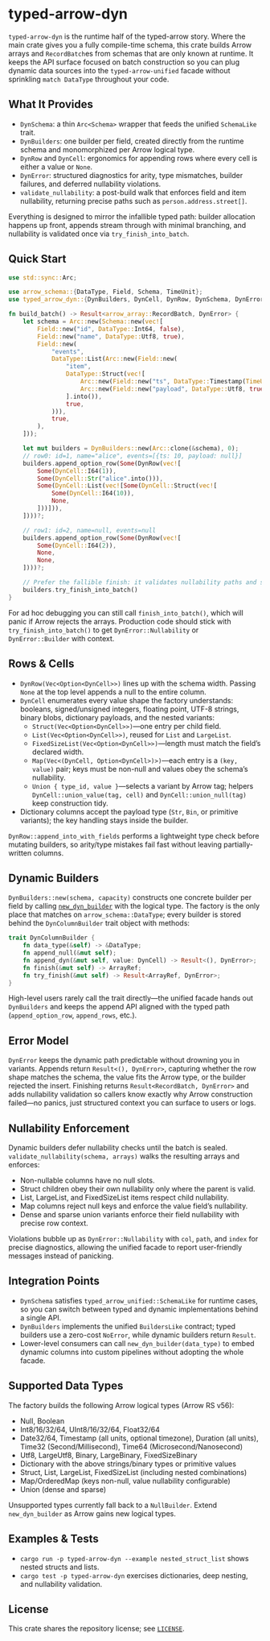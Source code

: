 # typed-arrow-dyn

`typed-arrow-dyn` is the runtime half of the typed-arrow story. Where the main crate gives you a fully compile-time schema, this crate builds Arrow arrays and `RecordBatch`es from schemas that are only known at runtime. It keeps the API surface focused on batch construction so you can plug dynamic data sources into the `typed-arrow-unified` facade without sprinkling `match DataType` throughout your code.

## What It Provides
- `DynSchema`: a thin `Arc<Schema>` wrapper that feeds the unified `SchemaLike` trait.
- `DynBuilders`: one builder per field, created directly from the runtime schema and monomorphized per Arrow logical type.
- `DynRow` and `DynCell`: ergonomics for appending rows where every cell is either a value or `None`.
- `DynError`: structured diagnostics for arity, type mismatches, builder failures, and deferred nullability violations.
- `validate_nullability`: a post-build walk that enforces field and item nullability, returning precise paths such as `person.address.street[]`.

Everything is designed to mirror the infallible typed path: builder allocation happens up front, appends stream through with minimal branching, and nullability is validated once via `try_finish_into_batch`.

## Quick Start

```rust
use std::sync::Arc;

use arrow_schema::{DataType, Field, Schema, TimeUnit};
use typed_arrow_dyn::{DynBuilders, DynCell, DynRow, DynSchema, DynError};

fn build_batch() -> Result<arrow_array::RecordBatch, DynError> {
    let schema = Arc::new(Schema::new(vec![
        Field::new("id", DataType::Int64, false),
        Field::new("name", DataType::Utf8, true),
        Field::new(
            "events",
            DataType::List(Arc::new(Field::new(
                "item",
                DataType::Struct(vec![
                    Arc::new(Field::new("ts", DataType::Timestamp(TimeUnit::Millisecond, None), false)),
                    Arc::new(Field::new("payload", DataType::Utf8, true)),
                ].into()),
                true,
            ))),
            true,
        ),
    ]));

    let mut builders = DynBuilders::new(Arc::clone(&schema), 0);
    // row0: id=1, name="alice", events=[{ts: 10, payload: null}]
    builders.append_option_row(Some(DynRow(vec![
        Some(DynCell::I64(1)),
        Some(DynCell::Str("alice".into())),
        Some(DynCell::List(vec![Some(DynCell::Struct(vec![
            Some(DynCell::I64(10)),
            None,
        ]))])),
    ])))?;

    // row1: id=2, name=null, events=null
    builders.append_option_row(Some(DynRow(vec![
        Some(DynCell::I64(2)),
        None,
        None,
    ])))?;

    // Prefer the fallible finish: it validates nullability paths and surfaces Arrow errors.
    builders.try_finish_into_batch()
}
```

For ad hoc debugging you can still call `finish_into_batch()`, which will panic if Arrow rejects the arrays. Production code should stick with `try_finish_into_batch()` to get `DynError::Nullability` or `DynError::Builder` with context.

## Rows & Cells
- `DynRow(Vec<Option<DynCell>>)` lines up with the schema width. Passing `None` at the top level appends a null to the entire column.
- `DynCell` enumerates every value shape the factory understands: booleans, signed/unsigned integers, floating point, UTF-8 strings, binary blobs, dictionary payloads, and the nested variants:
  - `Struct(Vec<Option<DynCell>>)`—one entry per child field.
  - `List(Vec<Option<DynCell>>)`, reused for `List` and `LargeList`.
  - `FixedSizeList(Vec<Option<DynCell>>)`—length must match the field’s declared width.
  - `Map(Vec<(DynCell, Option<DynCell>)>)`—each entry is a `(key, value)` pair; keys must be non-null and values obey the schema’s nullability.
  - `Union { type_id, value }`—selects a variant by Arrow tag; helpers `DynCell::union_value(tag, cell)` and `DynCell::union_null(tag)` keep construction tidy.
- Dictionary columns accept the payload type (`Str`, `Bin`, or primitive variants); the key handling stays inside the builder.

`DynRow::append_into_with_fields` performs a lightweight type check before mutating builders, so arity/type mistakes fail fast without leaving partially-written columns.

## Dynamic Builders
`DynBuilders::new(schema, capacity)` constructs one concrete builder per field by calling [`new_dyn_builder`](src/factory.rs) with the logical type. The factory is the only place that matches on `arrow_schema::DataType`; every builder is stored behind the `DynColumnBuilder` trait object with methods:

```rust
trait DynColumnBuilder {
    fn data_type(&self) -> &DataType;
    fn append_null(&mut self);
    fn append_dyn(&mut self, value: DynCell) -> Result<(), DynError>;
    fn finish(&mut self) -> ArrayRef;
    fn try_finish(&mut self) -> Result<ArrayRef, DynError>;
}
```

High-level users rarely call the trait directly—the unified facade hands out `DynBuilders` and keeps the append API aligned with the typed path (`append_option_row`, `append_rows`, etc.).

## Error Model

`DynError` keeps the dynamic path predictable without drowning you in variants. Appends return `Result<(), DynError>`, capturing whether the row shape matches the schema, the value fits the Arrow type, or the builder rejected the insert. Finishing returns `Result<RecordBatch, DynError>` and adds nullability validation so callers know exactly why Arrow construction failed—no panics, just structured context you can surface to users or logs.

## Nullability Enforcement

Dynamic builders defer nullability checks until the batch is sealed. `validate_nullability(schema, arrays)` walks the resulting arrays and enforces:

- Non-nullable columns have no null slots.
- Struct children obey their own nullability only where the parent is valid.
- List, LargeList, and FixedSizeList items respect child nullability.
- Map columns reject null keys and enforce the value field’s nullability.
- Dense and sparse union variants enforce their field nullability with precise row context.

Violations bubble up as `DynError::Nullability` with `col`, `path`, and `index` for precise diagnostics, allowing the unified facade to report user-friendly messages instead of panicking.

## Integration Points

- `DynSchema` satisfies `typed_arrow_unified::SchemaLike` for runtime cases, so you can switch between typed and dynamic implementations behind a single API.
- `DynBuilders` implements the unified `BuildersLike` contract; typed builders use a zero-cost `NoError`, while dynamic builders return `Result`.
- Lower-level consumers can call `new_dyn_builder(data_type)` to embed dynamic columns into custom pipelines without adopting the whole facade.

## Supported Data Types

The factory builds the following Arrow logical types (Arrow RS v56):

- Null, Boolean
- Int8/16/32/64, UInt8/16/32/64, Float32/64
- Date32/64, Timestamp (all units, optional timezone), Duration (all units), Time32 (Second/Millisecond), Time64 (Microsecond/Nanosecond)
- Utf8, LargeUtf8, Binary, LargeBinary, FixedSizeBinary
- Dictionary with the above strings/binary types or primitive values
- Struct, List, LargeList, FixedSizeList (including nested combinations)
- Map/OrderedMap (keys non-null, value nullability configurable)
- Union (dense and sparse)

Unsupported types currently fall back to a `NullBuilder`. Extend `new_dyn_builder` as Arrow gains new logical types.

## Examples & Tests

- `cargo run -p typed-arrow-dyn --example nested_struct_list` shows nested structs and lists.
- `cargo test -p typed-arrow-dyn` exercises dictionaries, deep nesting, and nullability validation.

## License

This crate shares the repository license; see [`LICENSE`](../LICENSE).
